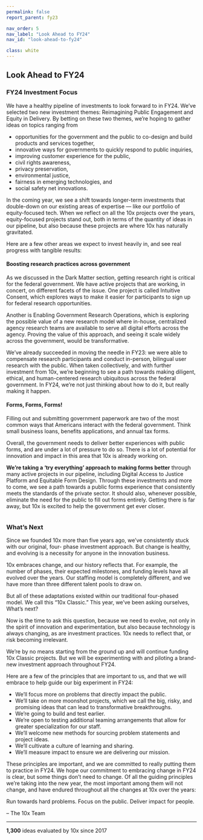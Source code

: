 ```yaml
---
permalink: false
report_parent: fy23

nav_order: 5
nav_label: "Look Ahead to FY24"
nav_id: "look-ahead-to-fy24"

class: white
---
```

## Look Ahead to FY24

### FY24 Investment Focus

We have a healthy pipeline of investments to look forward to in FY24. We’ve selected two new investment themes:  Reimagining Public Engagement and Equity in Delivery. By betting on these two themes, we’re hoping to gather ideas on topics ranging from

- opportunities for the government and the public to co-design and build products and services together, 
- innovative ways for governments to quickly respond to public inquiries, 
- improving customer experience for the public, 
- civil rights awareness, 
- privacy preservation, 
- environmental justice, 
- fairness in emerging technologies, and 
- social safety net innovations.

In the coming year, we see a shift towards longer-term investments that double-down on our existing areas of expertise — like our portfolio of equity-focused tech. When we reflect on all the 10x projects over the years, equity-focused projects stand out, both in terms of the quantity of ideas in our pipeline, but also because these projects are where 10x has naturally gravitated.

Here are a few other areas we expect to invest heavily in, and see real progress with tangible results:

#### Boosting research practices across government

As we discussed in the Dark Matter section, getting research right is critical for the federal government. We have active projects that are working, in concert, on different facets of the issue. One project is called Intuitive Consent, which explores ways to make it easier for participants to sign up for federal research opportunities.

Another is Enabling Government Research Operations, which is exploring the possible value of a new research model where in-house, centralized agency research teams are available to serve all digital efforts across the agency. Proving the value of this approach, and seeing it scale widely across the government, would be transformative.

We’ve already succeeded in moving the needle in FY23: we were able to compensate research participants and conduct in-person, bilingual user research with the public. When taken collectively, and with further investment from 10x, we’re beginning to see a path towards making diligent, ethical, and human-centered research ubiquitous across the federal government. In FY24, we’re not just thinking about how to do it, but really making it happen.

#### Forms, Forms, Forms!

Filling out and submitting government paperwork are two of the most common ways that Americans interact with the federal government. Think small business loans, benefits applications, and annual tax forms.

Overall, the government needs to deliver better experiences with public forms, and are under a lot of pressure to do so. There is a lot of potential for innovation and impact in this area that 10x is already working on. 

**We’re taking a ‘try everything’ approach to making forms better** through many active projects in our pipeline, including Digital Access to Justice Platform and Equitable Form Design. Through these investments and more to come, we see a path towards a public forms experience that consistently meets the standards of the private sector. It should also, whenever possible, eliminate the need for the public to fill out forms entirely. Getting there is far away, but 10x is excited to help  the government get ever closer.

<div class="section-divider margin-top-10">
    <img alt="" src="{{ '/assets/images/impact-reports/whats-next-arrows.svg' | url }}">
</div>

### What’s Next

Since we founded 10x more than five years ago, we’ve consistently stuck with our original, four- phase investment approach. But change is healthy, and evolving is a necessity for anyone in the innovation business. 

10x embraces change, and our history reflects that. For example, the number of phases, their expected milestones, and funding levels have all evolved over the years. Our staffing model is completely different, and we have more than three different talent pools to draw on. 

But all of these adaptations existed within our traditional four-phased model. We call this “10x Classic.” This year, we’ve been asking ourselves, What’s next? 

Now is the time to ask this question, because we need to evolve, not only in the spirit of innovation and experimentation, but also because technology is always changing, as are investment practices. 10x needs to reflect that, or risk becoming irrelevant.

We’re by no means starting from the ground up and will continue funding 10x Classic projects. But we will be experimenting with and piloting a brand-new investment approach throughout FY24. 

Here are a few of the principles that are important to us, and that we will embrace to help guide our big experiment in FY24:

<div class="blue-hilighted-insights">
    <ul>
        <li>We’ll focus more on problems that directly impact the public.</li>
        <li>We’ll take on more moonshot projects, which we call the big, risky, and promising ideas that can lead to transformative breakthroughs.</li>
        <li>We’re going to build and test earlier.</li>
        <li>We’re open to testing additional teaming arrangements that allow for greater specialization for our staff.</li>
        <li>We’ll welcome new methods for sourcing problem statements and project ideas.</li>
        <li>We’ll cultivate a culture of learning and sharing.</li>
        <li>We’ll measure impact to ensure we are delivering our mission.</li>
    </ul>
</div>

These principles are important, and we are committed to really putting them to practice in FY24. We hope our commitment to embracing change in FY24 is clear, but some things don’t need to change. Of all the guiding principles we’re taking into the new year, the most important among them will not change, and have endured throughout all the changes at 10x over the years:

Run towards hard problems. Focus on the public. Deliver impact for people.

 &ndash; The 10x Team

 <hr>

 <aside class="overview-text medium-wide" role="note">
    <div class="contentRow">
        <span class="hilighted-text"><strong>1,300</strong></span> ideas evaluated by 10x since 2017
    </div> 
</aside>